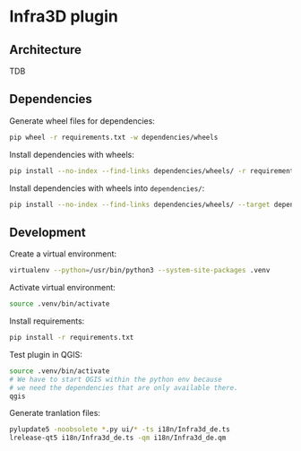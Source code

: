# Infra3D plugin

## Architecture

TDB

## Dependencies

Generate wheel files for dependencies:

```bash
pip wheel -r requirements.txt -w dependencies/wheels
```

Install dependencies with wheels:

```bash
pip install --no-index --find-links dependencies/wheels/ -r requirements.txt
```

Install dependencies with wheels into `dependencies/`:

```bash
pip install --no-index --find-links dependencies/wheels/ --target dependencies/site-packages -r requirements.txt
```

## Development

Create a virtual environment:

```bash
virtualenv --python=/usr/bin/python3 --system-site-packages .venv
```

Activate virtual environment:

```bash
source .venv/bin/activate
```

Install requirements:

```bash
pip install -r requirements.txt
```

Test plugin in QGIS:

```bash
source .venv/bin/activate
# We have to start QGIS within the python env because
# we need the dependencies that are only available there.
qgis
```

Generate tranlation files:

```bash
pylupdate5 -noobsolete *.py ui/* -ts i18n/Infra3d_de.ts
lrelease-qt5 i18n/Infra3d_de.ts -qm i18n/Infra3d_de.qm
```

